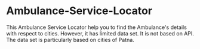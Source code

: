 # Ambulance-Service-Locator
This Ambulance Service Locator help you to find the Ambulance's details with respect to cities. However, it has limited data set. It is not based on API. The data set is particularly based on cities of Patna.
